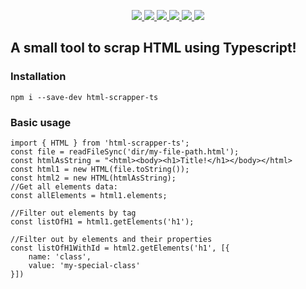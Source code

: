 <p align='center'>
  <a href='https://www.npmjs.com/package/html-scrapper-ts-ts'>
    <img src='https://img.shields.io/npm/v/html-scrapper-ts/latest?style=plastic' target='_blank' />
  </a>
  <a href='https://npmjs.org/package/html-scrapper-ts-ts' style='width:25px;height:20px;'>
    <img src='https://img.shields.io/npm/dm/html-scrapper-ts.svg?color=blue&style=plastic' target='_blank' />
  </a>
  <a href='https://github.com/danitseitlin/html-scrapper-ts-ts/issues' style='width:25px;height:20px;'>
    <img src='https://img.shields.io/github/issues/danitseitlin/html-scrapper-ts?style=plastic' target='_blank' />
  </a>
  <a href='https://npmjs.org/package/html-scrapper-ts' style='width:25px;height:20px;'>
    <img src='https://img.shields.io/bundlephobia/min/html-scrapper-ts/latest?style=plastic' target='_blank' />
  </a>
  <a href='https://github.com/danitseitlin/html-scrapper-ts/commits/master'>
    <img src='https://img.shields.io/github/last-commit/danitseitlin/html-scrapper-ts?style=plastic' />
  </a>
  <a href='https://github.com/danitseitlin/html-scrapper-ts/blob/master/LICENSE'>
    <img src='https://img.shields.io/badge/license-Apache%202.0-blue.svg?style=plastic' target='_blank' />
  </a>
</p></p>

## A small tool to scrap HTML using Typescript!

### Installation
```
npm i --save-dev html-scrapper-ts
```
### Basic usage
```
import { HTML } from 'html-scrapper-ts';
const file = readFileSync('dir/my-file-path.html');
const htmlAsString = "<html><body><h1>Title!</h1></body></html>
const html1 = new HTML(file.toString());
const html2 = new HTML(htmlAsString);
//Get all elements data:
const allElements = html1.elements;

//Filter out elements by tag
const listOfH1 = html1.getElements('h1');

//Filter out by elements and their properties
const listOfH1WithId = html2.getElements('h1', [{
    name: 'class',
    value: 'my-special-class'
}])
```
